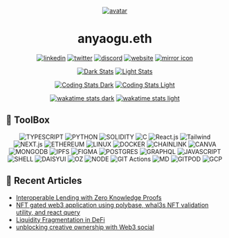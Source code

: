 
<div align="center">

[![avatar][1.1]][1]

# anyaogu.eth

[![linkedin](https://img.shields.io/badge/linkedin-0A66C2?style=for-the-badge&logo=linkedin&logoColor=FFFFFF)](https://linkedin.com/in/anyaogu/)
[![twitter](https://img.shields.io/badge/-twitter-1DA1F2?style=for-the-badge&logo=twitter&logoColor=FFFFFF)](https://twitter.com/peteranyaogu/)
[![discord](https://img.shields.io/badge/-Discord-5865F2?style=for-the-badge&logo=discord&logoColor=FFFFFF)](https://discordapp.com/users/700327336507080734)
[![website](https://img.shields.io/badge/-website-4285F4?style=for-the-badge&logo=googlechrome&logoColor=FFFFFF)](https://anyaogu.eth.limo)
[![mirror icon][1.2]][2]

[![Dark Stats](https://github-readme-stats.vercel.app/api?username=peteruche21&theme=github_dark&card_width=495&hide_title=true&show_icons=true&rank_icon=github#gh-dark-mode-only)](https://github.com/peteruche21/github-readme#gh-dark-mode-only)
[![Light Stats](https://github-readme-stats.vercel.app/api?username=peteruche21&theme=github_light&card_width=495&hide_title=true&show_icons=true&rank_icon=github#gh-light-mode-only)](https://github.com/peteruche21/github-readme#gh-light-mode-only)

[![Coding Stats Dark](https://github-readme-stats.vercel.app/api/top-langs/?username=peteruche21&langs_count=5&theme=github_dark&hide_title=true&hide=html,css,scss,dart,cmake,kotlin,makefile,swift&layout=donut#gh-dark-mode-only)](https://github.com/peteruche21/github-readme#gh-dark-mode-only)
[![Coding Stats Light](https://github-readme-stats.vercel.app/api/top-langs/?username=peteruche21&langs_count=5&theme=github_light&hide_title=true&hide=html,css,scss,dart,cmake,kotlin,makefile,swift&layout=donut#gh-light-mode-only)](https://github.com/peteruche21/github-readme#gh-light-mode-only)

[![wakatime stats dark](https://ximon-readme-stats.vercel.app/api/wakatime?username=peteruche21&langs_count=5&hide=json,tsconfig,javascript,html,css,scss,cmake,kotlin,makefile,swift,yaml,toml&theme=github_dark&hide_title=true&range=last_7_days#gh-dark-mode-only)](https://github.com/ximon-x/github-readme#gh-dark-mode-only)
[![wakatime stats light](https://ximon-readme-stats.vercel.app/api/wakatime?username=peteruche21&langs_count=5&hide=json,tsconfig,javascript,html,css,scss,cmake,kotlin,makefile,swift,yaml,toml&theme=github_light&hide_title=true&range=last_7_days#gh-light-mode-only)](https://github.com/ximon-x/github-readme#gh-light-mode-only)

</div>

## 🧰 ToolBox

<div align="center">

![TYPESCRIPT](https://img.shields.io/badge/Typescript-3178C6?style=flat-square&logo=typescript&logoColor=ffffff)
![PYTHON](https://img.shields.io/badge/Python-3776AB?style=flat-square&logo=python&logoColor=ffffff)
![SOLIDITY](https://img.shields.io/badge/Solidity-363636?style=flat-square&logo=solidity&logoColor=ffffff)
![C](https://img.shields.io/badge/C-A8B9CC?style=flat-square&logo=cplusplus&logoColor=00599C)
![React.js](https://img.shields.io/badge/React-61DAFB?style=flat-square&logo=react&logoColor=ffffff)
![Tailwind](https://img.shields.io/badge/Tailwind-06B6D4?style=flat-square&logo=tailwindcss&logoColor=ffffff)
![NEXT.js](https://img.shields.io/badge/Next.js-000000?style=flat-square&logo=next.js&logoColor=ffffff)
![ETHEREUM](https://img.shields.io/badge/Ethereum-3C3C3D?style=flat-square&logo=ethereum&logoColor=ffffff)
![LINUX](https://img.shields.io/badge/Linux-FCC624?style=flat-square&logo=linux&logoColor=ffffff)
![DOCKER](https://img.shields.io/badge/Docker-2496ED?style=flat-square&logo=docker&logoColor=ffffff)
![CHAINLINK](https://img.shields.io/badge/Chainlink-375BD2?style=flat-square&logo=chainlink&logoColor=ffffff)
![CANVA](https://img.shields.io/badge/Canva-00C4CC?style=flat-square&logo=canva&logoColor=ffffff)
![MONGODB](https://img.shields.io/badge/Mongodb-47A248?style=flat-square&logo=mongodb&logoColor=ffffff)
![IPFS](https://img.shields.io/badge/IPFS-65C2CB?style=flat-square&logo=ipfs&logoColor=ffffff)
![FIGMA](https://img.shields.io/badge/Figma-F24E1E?style=flat-square&logo=figma&logoColor=ffffff)
![POSTGRES](https://img.shields.io/badge/Postgres-4169E1?style=flat-square&logo=postgresql&logoColor=ffffff)
![GRAPHQL](https://img.shields.io/badge/Graphql-E10098?style=flat-square&logo=graphql&logoColor=ffffff)
![JAVASCRIPT](https://img.shields.io/badge/Javascript-F7DF1E?style=flat-square&logo=javascript&logoColor=ffffff)
![SHELL](https://img.shields.io/badge/ZSH-4EAA25?style=flat-square&logo=gnubash&logoColor=ffffff)
![DAISYUI](https://img.shields.io/badge/DaisyUI-5A0EF8?style=flat-square&logo=daisyui&logoColor=ffffff)
![OZ](https://img.shields.io/badge/Openzeppelin-4E5EE4?style=flat-square&logo=openzeppelin&logoColor=ffffff)
![NODE](https://img.shields.io/badge/NodeJS-339933?style=flat-square&logo=node.js&logoColor=ffffff)
![GIT Actions](https://img.shields.io/badge/CI-Github-2088FF?style=flat-square&logo=githubactions&logoColor=ffffff)
![MD](https://img.shields.io/badge/Markdown-000000?style=flat-square&logo=markdown&logoColor=ffffff)
![GITPOD](https://img.shields.io/badge/Gitpod-FFAE33?style=flat-square&logo=gitpod&logoColor=ffffff)
![GCP](https://img.shields.io/badge/Cloud-GCP-4285F4?style=flat-square&logo=googlecloud&logoColor=ffffff)

</div>

## 📰 Recent Articles

- [Interoperable Lending with Zero Knowledge Proofs](https://mirror.xyz/anyaogu.eth/nRL9JKcUH7NJu1hD0M6jNeaU2U6o3Wkf4WHDCxp6t8k)
- [NFT gated web3 application using polybase, whal3s NFT validation utility, and react query](https://mirror.xyz/anyaogu.eth/Pf__G5CTqExqXYpbrjQcUfr6mMiJaDf1GCGMAn7TWro)
- [Liquidity Fragmentation in DeFi](https://mirror.xyz/anyaogu.eth/IKhk4L9G0egR5-88gIGXmU9pnZijsJmBf7RAPuu4i1A)
- [unblocking creative ownership with Web3 social](https://mirror.xyz/anyaogu.eth/N8-rCYjxKRw6rq-v1gaYeI_QBwCajRYZjQbjDx0KPTw)

[1]: https://anyaogu.eth.limo (anyaogu.eth)
[2]: https://www.mirror.xyz/anyaogu.eth (mirror.xyz)

[1.1]: https://ik.imagekit.io/p3buruum5/readme/wizardavatar.png?tr=w-200,h-200
[1.2]: https://ik.imagekit.io/p3buruum5/readme/mirror.png?tr=w-75
